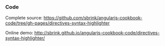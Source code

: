### Code

Complete source:
<https://github.com/sbrink/angularjs-cookbook-code/tree/gh-pages/directives-syntax-highlighter>

Online demo:
<http://sbrink.github.io/angularjs-cookbook-code/directives-syntax-highlighter/>